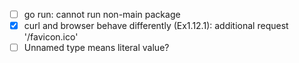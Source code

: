 - [ ] go run: cannot run non-main package
- [x] curl and browser behave differently (Ex1.12.1): additional request '/favicon.ico'
- [ ] Unnamed type means literal value?